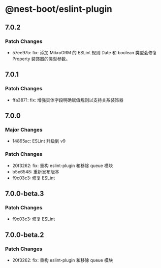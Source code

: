 # @nest-boot/eslint-plugin

## 7.0.2

### Patch Changes

- 57ee97b: fix: 添加 MikroORM 的 ESLint 规则 Date 和 boolean 类型会修复 Property 装饰器的类型参数。

## 7.0.1

### Patch Changes

- ffa3871: fix: 增强实体字段明确赋值规则以支持关系装饰器

## 7.0.0

### Major Changes

- 14895ac: ESLint 升级到 v9

### Patch Changes

- 20f3262: fix: 重构 eslint-plugin 和移除 queue 模块
- b5e6548: 重新发布版本
- f9c03c3: 修复 ESLint

## 7.0.0-beta.3

### Patch Changes

- f9c03c3: 修复 ESLint

## 7.0.0-beta.2

### Patch Changes

- 20f3262: fix: 重构 eslint-plugin 和移除 queue 模块
